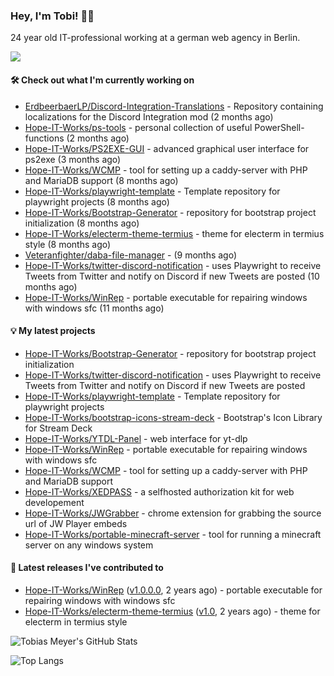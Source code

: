 ### Hey, I'm Tobi! 👋🏻
24 year old IT-professional working at a german web agency in Berlin.

![](https://komarev.com/ghpvc/?username=Hope-IT-Works&style=for-the-badge&base=287&abbreviated=true&color=107c10)

#### 🛠 Check out what I'm currently working on

- [ErdbeerbaerLP/Discord-Integration-Translations](https://github.com/ErdbeerbaerLP/Discord-Integration-Translations) - Repository containing localizations for the Discord Integration mod (2 months ago)
- [Hope-IT-Works/ps-tools](https://github.com/Hope-IT-Works/ps-tools) - personal collection of useful PowerShell-functions (2 months ago)
- [Hope-IT-Works/PS2EXE-GUI](https://github.com/Hope-IT-Works/PS2EXE-GUI) - advanced graphical user interface for ps2exe (3 months ago)
- [Hope-IT-Works/WCMP](https://github.com/Hope-IT-Works/WCMP) - tool for setting up a caddy-server with PHP and MariaDB support (8 months ago)
- [Hope-IT-Works/playwright-template](https://github.com/Hope-IT-Works/playwright-template) - Template repository for playwright projects (8 months ago)
- [Hope-IT-Works/Bootstrap-Generator](https://github.com/Hope-IT-Works/Bootstrap-Generator) - repository for bootstrap project initialization (8 months ago)
- [Hope-IT-Works/electerm-theme-termius](https://github.com/Hope-IT-Works/electerm-theme-termius) - theme for electerm in termius style (8 months ago)
- [Veteranfighter/daba-file-manager](https://github.com/Veteranfighter/daba-file-manager) -  (9 months ago)
- [Hope-IT-Works/twitter-discord-notification](https://github.com/Hope-IT-Works/twitter-discord-notification) - uses Playwright to receive Tweets from Twitter and notify on Discord if new Tweets are posted (10 months ago)
- [Hope-IT-Works/WinRep](https://github.com/Hope-IT-Works/WinRep) - portable executable for repairing windows with windows sfc (11 months ago)

#### 💡 My latest projects

- [Hope-IT-Works/Bootstrap-Generator](https://github.com/Hope-IT-Works/Bootstrap-Generator) - repository for bootstrap project initialization
- [Hope-IT-Works/twitter-discord-notification](https://github.com/Hope-IT-Works/twitter-discord-notification) - uses Playwright to receive Tweets from Twitter and notify on Discord if new Tweets are posted
- [Hope-IT-Works/playwright-template](https://github.com/Hope-IT-Works/playwright-template) - Template repository for playwright projects
- [Hope-IT-Works/bootstrap-icons-stream-deck](https://github.com/Hope-IT-Works/bootstrap-icons-stream-deck) - Bootstrap&#39;s Icon Library for Stream Deck
- [Hope-IT-Works/YTDL-Panel](https://github.com/Hope-IT-Works/YTDL-Panel) - web interface for yt-dlp
- [Hope-IT-Works/WinRep](https://github.com/Hope-IT-Works/WinRep) - portable executable for repairing windows with windows sfc
- [Hope-IT-Works/WCMP](https://github.com/Hope-IT-Works/WCMP) - tool for setting up a caddy-server with PHP and MariaDB support
- [Hope-IT-Works/XEDPASS](https://github.com/Hope-IT-Works/XEDPASS) - a selfhosted authorization kit for web developement
- [Hope-IT-Works/JWGrabber](https://github.com/Hope-IT-Works/JWGrabber) - chrome extension for grabbing the source url of JW Player embeds
- [Hope-IT-Works/portable-minecraft-server](https://github.com/Hope-IT-Works/portable-minecraft-server) - tool for running a minecraft server on any windows system

#### 🎉 Latest releases I've contributed to

- [Hope-IT-Works/WinRep](https://github.com/Hope-IT-Works/WinRep) ([v1.0.0.0](https://github.com/Hope-IT-Works/WinRep/releases/tag/v1.0.0.0), 2 years ago) - portable executable for repairing windows with windows sfc
- [Hope-IT-Works/electerm-theme-termius](https://github.com/Hope-IT-Works/electerm-theme-termius) ([v1.0](https://github.com/Hope-IT-Works/electerm-theme-termius/releases/tag/v1.0), 2 years ago) - theme for electerm in termius style

![Tobias Meyer's GitHub Stats](https://github-readme-stats.vercel.app/api?username=Hope-IT-Works&show_icons=true&theme=dark&include_all_commits=true&bg_color=1e1e1e&icon_color=00ff00&text_color=c3c3c3)

![Top Langs](https://github-readme-stats.vercel.app/api/top-langs/?username=Hope-IT-Works&show_icons=true&theme=dark&include_all_commits=true&bg_color=1e1e1e&icon_color=00ff00&text_color=c3c3c3)
